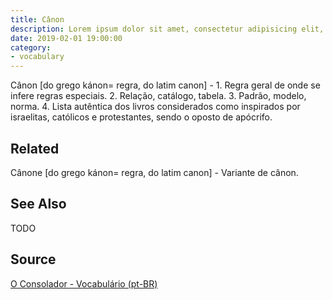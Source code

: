 ```yaml
---
title: Cânon
description: Lorem ipsum dolor sit amet, consectetur adipisicing elit, sed do eiusmod tempor incididunt ut labore et dolore magna aliqua.  TODO
date: 2019-02-01 19:00:00
category:
- vocabulary
---
```


Cânon [do grego kánon= regra, do latim canon] - 1. Regra geral de onde se infere regras especiais. 2. Relação, catálogo, tabela. 3. Padrão, modelo, norma. 4. Lista autêntica dos livros considerados como inspirados por israelitas, católicos e protestantes, sendo o oposto de apócrifo.

## Related
Cânone [do grego kánon= regra, do latim canon] - Variante de cânon.


## See Also
TODO

## Source
[O Consolador - Vocabulário (pt-BR)](http://www.oconsolador.com.br/linkfixo/vocabulario/principal.html)


